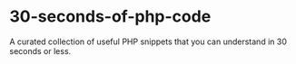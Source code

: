 # 30-seconds-of-php-code
A curated collection of useful PHP snippets that you can understand in 30 seconds or less.

